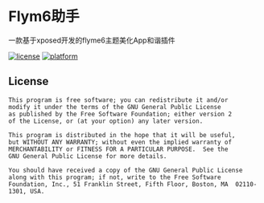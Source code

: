 # Flym6助手
一款基于xposed开发的flyme6主题美化App和谐插件

[![license](https://img.shields.io/badge/license-GPLV2-blue.svg)](#)
[![platform](https://img.shields.io/badge/platform-Android-yellow.svg)](https://www.android.com)

## License
```text
This program is free software; you can redistribute it and/or
modify it under the terms of the GNU General Public License
as published by the Free Software Foundation; either version 2
of the License, or (at your option) any later version.

This program is distributed in the hope that it will be useful,
but WITHOUT ANY WARRANTY; without even the implied warranty of
MERCHANTABILITY or FITNESS FOR A PARTICULAR PURPOSE.  See the
GNU General Public License for more details.

You should have received a copy of the GNU General Public License
along with this program; if not, write to the Free Software
Foundation, Inc., 51 Franklin Street, Fifth Floor, Boston, MA  02110-1301, USA.
```
